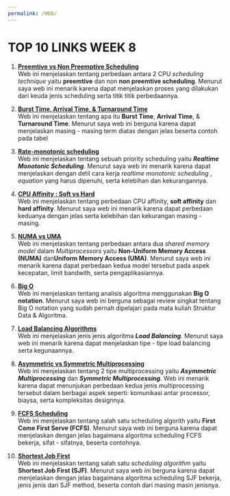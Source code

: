 ```yaml
---
permalink: /W08/
---
```


# TOP 10 LINKS WEEK 8

1. [**Preemtive vs Non Preemptive Scheduling**](https://www.tutorialspoint.com/preemptive-and-non-preemptive-scheduling)\
    Web ini menjelaskan tentang perbedaan antara 2 CPU *scheduling technique* yaitu **preemtive** dan non **non preemtive scheduling**. Menurut saya web ini menarik karena dapat menjelaskan proses yang dilakukan dari keuda jenis scheduling serta titik titik perbedaannya.

2. [**Burst Time, Arrival Time, & Turnaround Time** ](https://afteracademy.com/blog/what-is-burst-arrival-exit-response-waiting-turnaround-time-and-throughput)\
    Web ini menjelaskan tentang apa itu **Burst Time**, **Arrival Time**, & **Turnaround Time**. Menurut saya web ini berguna karena dapat menjelaskan masing - masing term diatas dengan jelas beserta contoh pada tabel

3. [**Rate-monotonic scheduling**](https://www.geeksforgeeks.org/rate-monotonic-scheduling/)\
    Web ini menjelaskan tentang sebuah priority scheduling yaitu ***Realtime Monotonic Scheduling***. Menurut saya web ini menarik karena dapat menjelaskan dengan detil cara kerja *realtime monotonic scheduling* , *equation* yang harus dipenuhi, serta kelebihan dan kekurangannya.

4. [**CPU Affinity : Soft vs Hard**](https://www.how-hard-can-it.be/cpu-affinity-introduction/)\
    Web ini menjelaskan tentang perbedaan CPU affinity, **soft affinity** dan **hard affinity**. Menurut saya web ini menarik karena dapat perbedaan keduanya dengan jelas serta kelebihan dan kekurangan masing - masing.

5. [**NUMA vs UMA**](https://www.geeksforgeeks.org/difference-between-uniform-memory-access-uma-and-non-uniform-memory-access-numa/)\
    Web ini menjelaskan tentang perbedaan antara dua *shared memory model* dalam *Multiprocessors* yaitu **Non-Uniform Memory Access** **(NUMA)** dan**Uniform Memory Access (UMA)**. Menurut saya web ini menarik karena dapat perbedaan kedua model tersebut pada aspek kecepatan, limit bandwith, serta pengaplikasiannya.

6. [**Big O**](https://www.geeksforgeeks.org/analysis-algorithms-big-o-analysis/)\
    Web ini menjelaskan tentang analisis algoritma menggunakan **Big O notation**. Menurut saya web ini berguna sebagai review singkat tentang Big O notation yang sudah pernah dipelajari pada mata kuliah Struktur Data & Algoritma.

7. [**Load Balancing Algorithms**](https://kemptechnologies.com/load-balancer/load-balancing-algorithms-techniques/)\
    Web ini menjelaskan jenis jenis algoritma ***Load Balancing***. Menurut saya web ini menarik karena dapat menjelaskan tipe - tipe load balancing serta kegunaannya.

8. [**Asymmetric vs Symmetric Multiprocessing**](https://www.geeksforgeeks.org/difference-between-asymmetric-and-symmetric-multiprocessing/)\
    Web ini menjelaskan tentang 2 tipe multiprocessing yaitu  ***Asymmetric Multiprocessing*** dan ***Symmetric Multiprocessing***. Web ini menarik karena dapat menunjukan perbedaan kedua jenis multiprocessing tersebut dalam berbagai aspek seperti: komunikasi antar processor, biaysa, serta kompleksitas designnya.

9. [**FCFS Scheduling**](https://www.guru99.com/fcfs-scheduling.html)\
    Web ini menjelaskan tentang salah satu scheduling algorith yaitu **First Come First Serve (FCFS)**. Menurut saya web ini berguna karena dapat menjelaskan dengan jelas bagaimana algoritma scheduling FCFS bekerja, sifat - sifatnya, beserta contohnya.

10. [**Shortest Job First**](https://www.guru99.com/shortest-job-first-sjf-scheduling.html)\
    Web ini menjelaskan tentang salah satu *scheduling algorithm* yaitu **Shortest Job First (SJF)**. Menurut saya web ini berguna karena dapat menjelaskan dengan jelas bagaimana algoritma scheduling SJF bekerja, jenis jenis dari SJF method, beserta contoh dari masing masin jenisnya.















